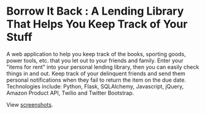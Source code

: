 Borrow It Back : A Lending Library That Helps You Keep Track of Your Stuff
============================================================================

A web application to help you keep track of the books, sporting goods, power tools, etc. that you let out to your friends and family. Enter your "items for rent" into your personal lending library, then you can easily check things in and out. Keep track of your delinquent friends and send them personal notifications when they fail to return the item on the due date.  Technologies include: Python, Flask, SQLAlchemy, Javascript, jQuery, Amazon Product API, Twilio and Twitter Bootstrap.

View <a href="http://codeterrier.com/screenshots.html">screenshots</a>.
